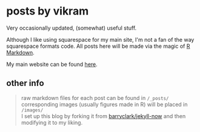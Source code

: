 # posts by vikram

Very occasionally updated, (somewhat) useful stuff.

Although I like using squarespace for my main site, I'm not a fan of the way squarespace formats code. All posts here will be made via the magic of [R Markdown](https://rmarkdown.rstudio.com/). 

My main website can be found [here](https://www.vikram-baliga.com/).

## other info
> raw markdown files for each post can be found in `/_posts/`  
> corresponding images (usually figures made in R) will be placed in `/images/`  
> I set up this blog by forking it from [barryclark/jekyll-now](https://github.com/barryclark/jekyll-now) and then modifying it to my liking.  
